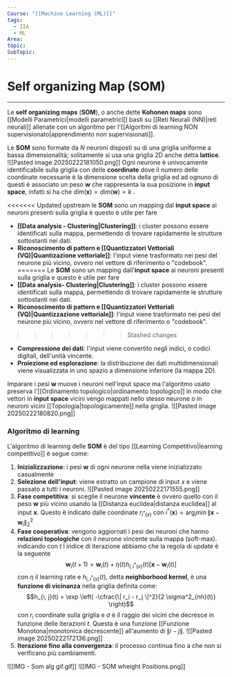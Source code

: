 ```yaml
---
Course: "[[Machine Learning (ML)]]"
tags:
  - IIA
  - ML
Area: 
topic: 
SubTopic:
---
```

# Self organizing Map (SOM)
---
Le __self organizing maps__ (__SOM__), o anche dette __Kohonen maps__ sono [[Modelli Parametrici|modelli parametrici]] basti su [[Reti Neurali (NN)|reti neurali]] allenate con un algoritmo per l'[[Algoritmi di learning NON supervisionato|apprendimento non supervisionati]]. 


Le __SOM__ sono formate da $N$ neuroni disposti su di una griglia uniforme a bassa dimensionalità; solitamente si usa una griglia 2D anche detta __lattice__.   
![[Pasted image 20250222181050.png]]
Ogni neurone è univocamente identificabile sulla griglia con delle __coordinate__ dove il numero delle coordinate necessarie è la dimensione scelta della griglia ed ad ognuno di questi è associato un peso $\mathbf{w}$ che rappresenta la sua posizione in __input space__, infatti si ha che $dim(\mathbf{x}) = dim(\mathbf{w}) = k$ .

<<<<<<< Updated upstream
le __SOM__ sono un mapping dal __input space__ ai neuroni presenti sulla griglia è questo è utile per fare 
- __[[Data analysis -  Clustering|Clustering]]__: i cluster possono essere identificati sulla mappa, permettendo di trovare rapidamente le strutture sottostanti nei dati.  
- __Riconoscimento di pattern e [[Quantizzatori Vettoriali (VQ)|Quantizazione vettoriale]]__: l'input viene trasformato nei pesi del neurone più vicino, ovvero nel vettore di riferimento o "codebook".  
=======
Le __SOM__ sono un mapping dall'__input space__ ai neuroni presenti sulla griglia e questo è utile per fare 
- __[[Data analysis- Clustering|Clustering]]__: i cluster possono essere identificati sulla mappa, permettendo di trovare rapidamente le strutture sottostanti nei dati.  
- __Riconoscimento di pattern e [[Quantizzatori Vettoriali (VQ)|Quantizzazione vettoriale]]__: l'input viene trasformato nei pesi del neurone più vicino, ovvero nel vettore di riferimento o "codebook".  
>>>>>>> Stashed changes
- **Compressione dei dati**: l'input viene convertito negli indici, o codici digitali, dell'unità vincente.  
- **Proiezione ed esplorazione**: la distribuzione dei dati multidimensionali viene visualizzata in uno spazio a dimensione inferiore (la mappa 2D).  


Imparare i pesi $\mathbf{w}$ muove i neuroni nell'input space ma l'algoritmo usato preserva l'[[Ordinamento topologico|ordinamento topologico]] in modo che vettori in __input space__ vicini vengo mappati nello stesso neurone o in neuroni vicini [[Topologia|topologicamente]] nella griglia.
![[Pasted image 20250222180820.png]]

### Algoritmo di learning
L'algoritmo di learning delle __SOM__ è del tipo [[Learning Competitivo|learning competitivo]] è segue come:
1. **Inizializzazione**: i pesi $\mathbf{w}$ di ogni neurone nella viene inizializzato casualmente  
2. **Selezione dell'input**: viene estratto un campione di input $x$ e viene passato a tutti i neuroni.
	![[Pasted image 20250222171555.png]]
3. __Fase competitiva__: si sceglie il neurone __vincente__ è ovvero quello con il peso $\mathbf{w}$ più vicino usando la [[Distanza euclidea|distanza euclidea]] al input $\mathbf{x}$. Questo è indicato dalle coordinate $r_{i^*(x)}$ con $i^*(\boldsymbol x)= \arg_i \min \|\boldsymbol x -\mathbf{w}_i\|^2_2$
4. __Fase cooperativa__: vengono aggiornati i pesi dei neuroni che hanno __relazioni topologiche__ con il neurone vincente sulla mappa (soft-max). indicando con $t$ l indice di iterazione abbiamo che la regola di update è la seguente $$\mathbf{w}_i(t+1) = \mathbf{w}_i(t) + \eta(t) h_{i, i^*(x)}(t) \left[ \mathbf{x} - \mathbf{w}_i(t) \right]$$con $\eta$ il learning rate e $h_{i, i^*(x)}(t)$, detta __neighborhood kernel__, è una __funzione di vicinanza__ nella griglia definita come:$$h_{i, j}(t) = \exp \left( -\cfrac{\| r_i - r_j \|^2}{2 \sigma^2_{nh}(t)} \right)$$con $r_i$ coordinate sulla griglia e $\sigma$ è il raggio dei vicini che decresce in funzione delle iterazioni $t$.
Questa è una funzione [[Funzione Monotona|monotonica decrescente]]  all'aumento di $\|i-j\|$.
 ![[Pasted image 20250222172136.png]]
5. __Iterazione fino alla convergenza__: il processo continua fino a che non si verificano più cambiamenti.  

![[IMG - Som alg gif.gif]] ![[IMG - SOM wheight Positions.png]]